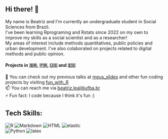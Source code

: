 ## Hi there! 👋

My name is Beatriz and I'm currently an undergraduate student in Social Sciences from Brazil. <br>
I've been learning Rprograming and Rstats since 2022 on my own to improve my skills as a social scientist and as a researcher! <br>
My areas of interest include methods quantitatives, public policies and urban development. I've also colaborated on projects related to digital methods and public opinion. <br>

#### Projects in 🇧🇷, 🇫🇷, 🇺🇸 and 🇪🇸

🔭 You can check out my previous talks at [meus_slides](https://github.com/btrzleal/meus_slides) and other fun coding projects by visiting [fun_with_R](https://github.com/btrzleal/fun_with_r) <br>
📫 You can reach me via beatriz.leal@ufba.br <br>
⚡ Fun fact: I code because I think it's fun :)

## Tech Skills: <br>
<img alt="R" src="https://img.shields.io/badge/R-276DC3?logo=r&logoColor=white&style=for-the-badge"/> <img alt="Markdown" src="https://img.shields.io/badge/Markdown-000000?logo=markdown&logoColor=white&style=for-the-badge"/> <img alt="HTML" src="https://img.shields.io/badge/HTML-239120?logo=html5&logoColor=white&style=for-the-badge"/> <img alt="elastic" src="https://img.shields.io/badge/elastic-005571?logo=elastic&logoColor=white&style=for-the-badge" /> <br>
<img alt="Python" src="https://img.shields.io/badge/Python-3776AB?logo=python&logoColor=white&style=for-the-badge"/> <img alt="latex" src="https://img.shields.io/badge/Latex-008080?logo=latex&logoColor=white&style=for-the-badge"/>

<!-- https://github.com/cfprocha/distintivos --> 
